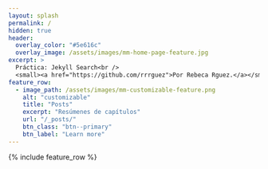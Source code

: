 ```yaml
---
layout: splash
permalink: /
hidden: true
header:
  overlay_color: "#5e616c"
  overlay_image: /assets/images/mm-home-page-feature.jpg
excerpt: >
  Práctica: Jekyll Search<br />
  <small><a href="https://github.com/rrrguez">Por Rebeca Rguez.</a></small>
feature_row:
  - image_path: /assets/images/mm-customizable-feature.png
    alt: "customizable"
    title: "Posts"
    excerpt: "Resúmenes de capítulos"
    url: "/_posts/"
    btn_class: "btn--primary"
    btn_label: "Learn more"     
---
```


{% include feature_row %}
